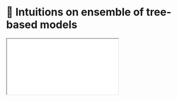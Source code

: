 # 📰 Intuitions on ensemble of tree-based models

<iframe src="../slides/index.html?file=../slides/ensemble.md#p1"/>
